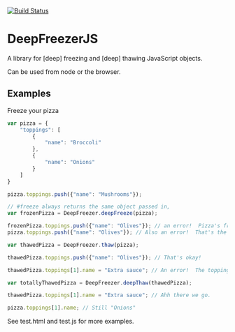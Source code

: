 [![Build Status](https://travis-ci.org/TOGoS/DeepFreezerJS.svg?branch=master)](https://travis-ci.org/TOGoS/DeepFreezerJS)

# DeepFreezerJS

A library for [deep] freezing and [deep] thawing JavaScript objects.

Can be used from node or the browser.

## Examples

Freeze your pizza

```javascript
var pizza = {
    "toppings": [
        {
            "name": "Broccoli"
        },
        {
            "name": "Onions"
        }
    ]
}

pizza.toppings.push({"name": "Mushrooms"});

// #freeze always returns the same object passed in,
var frozenPizza = DeepFreezer.deepFreeze(pizza);

frozenPizza.toppings.push({"name": "Olives"}); // an error!  Pizza's frozen
pizza.toppings.push({"name": "Olives"}); // Also an error!  That's the same instance as frozenPizza.

var thawedPizza = DeepFreezer.thaw(pizza);

thawedPizza.toppings.push({"name": "Olives"}); // That's okay!

thawedPizza.toppings[1].name = "Extra sauce"; // An error!  The toppings were also each frozen.

var totallyThawedPizza = DeepFreezer.deepThaw(thawedPizza);

thawedPizza.toppings[1].name = "Extra sauce"; // Ahh there we go.

pizza.toppings[1].name; // Still "Onions"
```

See test.html and test.js for more examples.

